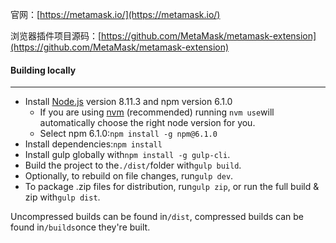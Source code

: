 官网：[https://metamask.io/](https://metamask.io/)

浏览器插件项目源码：[https://github.com/MetaMask/metamask-extension](https://github.com/MetaMask/metamask-extension)

#### Building locally

---

* Install [Node.js](https://nodejs.org/en/) version 8.11.3 and npm version 6.1.0
  * If you are using [nvm](https://github.com/creationix/nvm#installation) \(recommended\) running `nvm use`will automatically choose the right node version for you.
  * Select npm 6.1.0:`npm install -g npm@6.1.0`
* Install dependencies:`npm install`
* Install gulp globally with`npm install -g gulp-cli`.
* Build the project to the`./dist/`folder with`gulp build`.
* Optionally, to rebuild on file changes, run`gulp dev`.
* To package .zip files for distribution, run`gulp zip`, or run the full build & zip with`gulp dist`.

Uncompressed builds can be found in`/dist`, compressed builds can be found in`/builds`once they're built.

